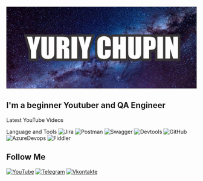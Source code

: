 [![Header](https://github.com/SpaceEngineer-RU/SpaceEngineer-RU/blob/main/assets/%D0%91%D0%B0%D0%BD%D0%BD%D0%B5%D1%80%20%D0%B3%D0%B8%D1%82%20%D1%85%D0%B0%D0%B1.png)](https://www.youtube.com/@crossoutbangog)

## I'm a beginner Youtuber and QA Engineer

Latest YouTube Videos

Language and Tools
![Jira](https://img.shields.io/badge/Jira-brightgreen)
![Postman](https://img.shields.io/badge/Postman-brightgreen)
![Swagger](https://img.shields.io/badge/Swagger-brightgreen)
![Devtools](https://img.shields.io/badge/Devtools-brightgreen)
![GitHub](https://img.shields.io/badge/GitHub-brightgreen)
![AzureDevops](https://img.shields.io/badge/AzureDevops-brightgreen)
![Fiddler](https://img.shields.io/badge/Fiddler-brightgreen)
## Follow Me
[![YouTube](https://img.shields.io/badge/YouTube-red)](https://www.youtube.com/@crossoutbangog/featured)
[![Telegram](https://img.shields.io/badge/Telegram-blue)](https://t.me/Hakermylife)
[![Vkontakte](https://img.shields.io/badge/Vkontakte-indigo)](https://vk.com/bangogcom)
